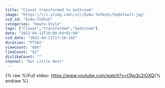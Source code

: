 ```yaml
---
title: "Closet transformed to bathroom"
image: "https:\/\/i.ytimg.com\/vi\/EvAu-TehbsU\/hqdefault.jpg"
vid_id: "EvAu-TehbsU"
categories: "Howto-Style"
tags: ["Closet","transformed","bathroom"]
date: "2022-04-12T10:00:04+03:00"
vid_date: "2022-04-11T17:20:18Z"
duration: "PT16S"
viewcount: "668"
likeCount: "62"
dislikeCount: ""
channel: "Our Little Nest"
---
```

{% raw %}Full video- <a rel="nofollow" target="blank" href="https://www.youtube.com/watch?v=t7Ap3c2jGXQ">https://www.youtube.com/watch?v=t7Ap3c2jGXQ</a>{% endraw %}
